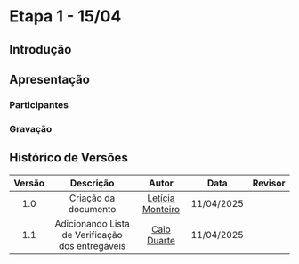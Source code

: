 # Etapa 1 - 15/04

## Introdução

<div style="text-align: justify;">
<p>

</p>
</div>


## Apresentação

### Participantes

### Gravação

## Histórico de Versões

| Versão |Descrição     |Autor                                       |Data    |Revisor|
|:-:     | :-:          | :-:                                        | :-:        |:-:|
|1.0     |Criação da documento|[Letícia Monteiro](https://github.com/LeticiaMonteiroo)| 11/04/2025 |   |
|1.1     |Adicionando Lista de Verificação dos entregáveis|[Caio Duarte](https://github.com/caioduart3)| 11/04/2025 |   |


